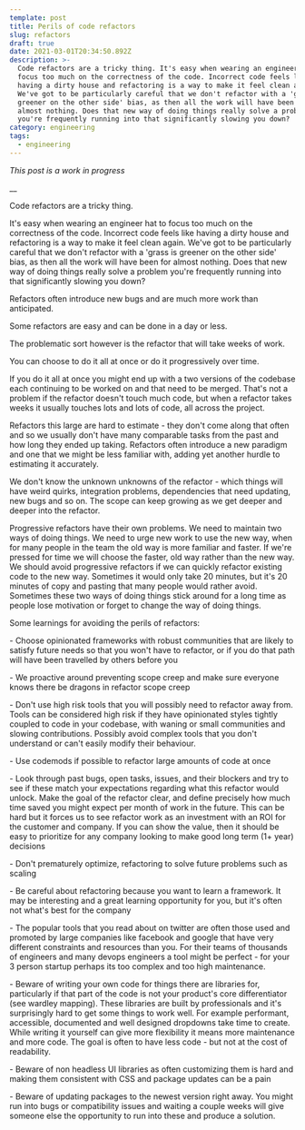 ```yaml
---
template: post
title: Perils of code refactors
slug: refactors
draft: true
date: 2021-03-01T20:34:50.892Z
description: >-
  Code refactors are a tricky thing. It's easy when wearing an engineer hat to
  focus too much on the correctness of the code. Incorrect code feels like
  having a dirty house and refactoring is a way to make it feel clean again.
  We've got to be particularly careful that we don't refactor with a 'grass is
  greener on the other side' bias, as then all the work will have been for
  almost nothing. Does that new way of doing things really solve a problem
  you're frequently running into that significantly slowing you down? 
category: engineering
tags:
  - engineering
---
```

_This post is a work in progress_

__

Code refactors are a tricky thing. 

It's easy when wearing an engineer hat to focus too much on the correctness of the code. Incorrect code feels like having a dirty house and refactoring is a way to make it feel clean again. We've got to be particularly careful that we don't refactor with a 'grass is greener on the other side' bias, as then all the work will have been for almost nothing. Does that new way of doing things really solve a problem you're frequently running into that significantly slowing you down? 

Refactors often introduce new bugs and are much more work than anticipated. 



Some refactors are easy and can be done in a day or less. 

The problematic sort however is the refactor that will take weeks of work. 

You can choose to do it all at once or do it progressively over time. 



If you do it all at once you might end up with a two versions of the codebase each continuing to be worked on and that need to be merged. That's not a problem if the refactor doesn't touch much code, but when a refactor takes weeks it usually touches lots and lots of code, all across the project. 



Refactors this large are hard to estimate - they don't come along that often and so we usually don't have many comparable tasks from the past and how long they ended up taking. Refactors often introduce a new paradigm and one that we might be less familiar with, adding yet another hurdle to estimating it accurately. 

We don't know the unknown unknowns of the refactor - which things will have weird quirks, integration problems, dependencies that need updating, new bugs and so on. The scope can keep growing as we get deeper and deeper into the refactor. 



Progressive refactors have their own problems. We need to maintain two ways of doing things. We need to urge new work to use the new way, when for many people in the team the old way is more familiar and faster. If we're pressed for time we will choose the faster, old way rather than the new way. We should avoid progressive refactors if we can quickly refactor existing code to the new way. Sometimes it would only take 20 minutes, but it's 20 minutes of copy and pasting that many people would rather avoid. Sometimes these two ways of doing things stick around for a long time as people lose motivation or forget to change the way of doing things. 



Some learnings for avoiding the perils of refactors:

\- Choose opinionated frameworks with robust communities that are likely to satisfy future needs so that you won't have to refactor, or if you do that path will have been travelled by others before you

\- We proactive around preventing scope creep and make sure everyone knows there be dragons in refactor scope creep

\- Don't use high risk tools that you will possibly need to refactor away from. Tools can be considered high risk if they have opinionated styles tightly coupled to code in your codebase, with waning or small communities and slowing contributions. Possibly avoid complex tools that you don't understand or can't easily modify their behaviour.

\- Use codemods if possible to refactor large amounts of code at once

\- Look through past bugs, open tasks, issues, and their blockers and try to see if these match your expectations regarding what this refactor would unlock. Make the goal of the refactor clear, and define precisely how much time saved you might expect per month of work in the future. This can be hard but it forces us to see refactor work as an investment with an ROI for the customer and company. If you can show the value, then it should be easy to prioritize for any company looking to make good long term (1+ year) decisions

\- Don't prematurely optimize, refactoring to solve future problems such as scaling

\- Be careful about refactoring because you want to learn a framework. It may be interesting and a great learning opportunity for you, but it's often not what's best for the company

\- The popular tools that you read about on twitter are often those used and promoted by large companies like facebook and google that have very different constraints and resources than you. For their teams of thousands of engineers and many devops engineers a tool might be perfect - for your 3 person startup perhaps its too complex and too high maintenance. 

\- Beware of writing your own code for things there are libraries for, particularly if that part of the code is not your product's core differentiator (see wardley mapping). These libraries are built by professionals and it's surprisingly hard to get some things to work well. For example performant, accessible, documented and well designed dropdowns take time to create. While writing it yourself can give more flexibility it means more maintenance and more code. The goal is often to have less code - but not at the cost of readability. 

\- Beware of non headless UI libraries as often customizing them is hard and making them consistent with CSS and package updates can be a pain

\- Beware of updating packages to the newest version right away. You might run into bugs or compatibility issues and waiting a couple weeks will give someone else the opportunity to run into these and produce a solution.
